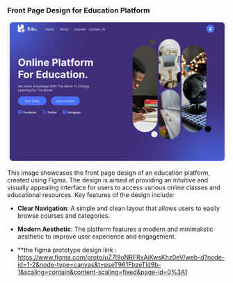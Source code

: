 ### Front Page Design for Education Platform

![My Image](./Simple-Education-Web-Design.png)

This image showcases the front page design of an education platform, created using Figma. The design is aimed at providing an intuitive and visually appealing interface for users to access various online classes and educational resources. Key features of the design include:

- **Clear Navigation**: A simple and clean layout that allows users to easily browse courses and categories.
- **Modern Aesthetic**: The platform features a modern and minimalistic aesthetic to improve user experience and engagement.

- **the figma prototype design link : https://www.figma.com/proto/uZ7l9oNRFRxAiKwsKhz0eV/web-d?node-id=1-2&node-type=canvas&t=pseT961FbzeTld9b-1&scaling=contain&content-scaling=fixed&page-id=0%3A1